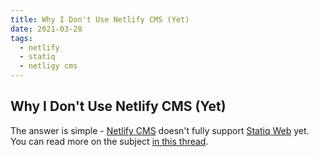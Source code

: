 ```yaml
---
title: Why I Don't Use Netlify CMS (Yet)
date: 2021-03-28
tags:
  - netlify
  - statiq
  - netligy cms
---
```


## Why I Don't Use Netlify CMS (Yet)

The answer is simple - [Netlify CMS](https://www.netlifycms.org/) doesn't fully support [Statiq Web](https://statiq.dev/web/) yet. You can read more on the subject [in this thread](https://answers.netlify.com/t/integrating-netlify-cms-into-statiq-website-config-yml-not-found/).
